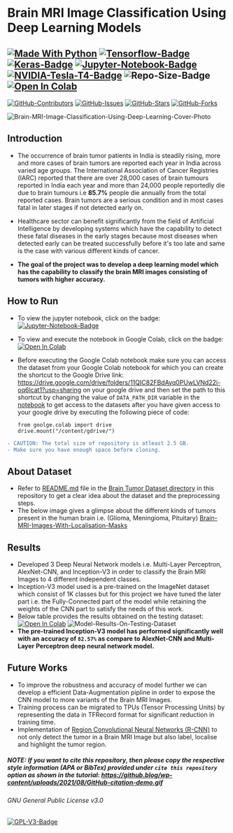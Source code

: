 # Brain MRI Image Classification Using Deep Learning Models  
[![Made With Python](https://img.shields.io/badge/Python-FFD43B?style=for-the-badge&logo=python&logoColor=black)](https://www.python.org/) 
[![Tensorflow-Badge](https://img.shields.io/badge/TensorFlow-FF6F00?style=for-the-badge&logo=TensorFlow&logoColor=white)](https://www.tensorflow.org/)
[![Keras-Badge](https://img.shields.io/badge/Keras-D00000?style=for-the-badge&logo=Keras&logoColor=white)](https://keras.io/) 
[![Jupyter-Notebook-Badge](https://img.shields.io/badge/Jupyter-F37626.svg?&style=for-the-badge&logo=Jupyter&logoColor=white)](https://nbviewer.jupyter.org/github/strikersps/Brain-MRI-Image-Classification-Using-Deep-Learning/blob/main/Brain-Tumor-MRI-Image-Classification.ipynb) 
[![NVIDIA-Tesla-T4-Badge](https://img.shields.io/badge/NVIDIA-TeslaT4-76B900?style=for-the-badge&logo=nvidia&logoColor=white)](https://colab.research.google.com/github/d2l-ai/d2l-tvm-colab/blob/master/chapter_gpu_schedules/arch.ipynb)
![Repo-Size-Badge](https://img.shields.io/github/repo-size/darthdaenerys/Brain-Tumour-Classification?color=%23ff0000&style=for-the-badge)
[![Open In Colab](https://colab.research.google.com/assets/colab-badge.svg)](https://colab.research.google.com/drive/1Nm8JLCptOMqFHRtnXZeux_qoW9wtAgD_?usp=sharing)
------------------------------------------------------------------------------------------------------------------------------------------------------------------
[![GitHub-Contributors](https://img.shields.io/github/contributors/darthdaenerys/Brain-Tumour-Classification.svg)]([https://github.com/strikersps/Brain-MRI-Image-Classification-Using-Deep-Learning](https://github.com/darthdaenerys/Brain-Tumour-Classification/graphs/contributors)/graphs/contributors) 
[![GitHub-Issues](https://img.shields.io/github/issues/darthdaenerys/Brain-Tumour-Classification?style=flat-square)](https://github.com/darthdaenerys/Brain-Tumour-Classification/issues) 
[![GitHub-Stars](https://img.shields.io/github/stars/darthdaenerys/Brain-Tumour-Classification?style=flat-square)](https://github.com/strikersps/Brain-MRI-Image-Classification-Using-Deep-Learning/stargazers)
[![GitHub-Forks](https://img.shields.io/github/forks/darthdaenerys/Brain-Tumour-Classification?style=flat-square)](https://github.com/darthdaenerys/Brain-Tumour-Classification/network/members)  

![Brain-MRI-Image-Classification-Using-Deep-Learning-Cover-Photo](https://github.com/strikersps/Brain-MRI-Image-Classification-Using-Deep-Learning/blob/main/Project-Cover-Photo.jpg)  

## Introduction  
- The occurrence of brain tumor patients in India is steadily rising, more and more cases of brain tumors are reported each year in India across varied age groups. The International Association of Cancer Registries (IARC) reported that there are over 28,000 cases of brain tumours reported in India each year and more than 24,000 people reportedly die due to brain tumours i.e **85.7%** people die annually from the total reported cases. Brain tumors are a serious condition and in most cases fatal in later stages if not detected early on.

- Healthcare sector can benefit significantly from the field of Artificial Intelligence by developing systems which have the capability to detect these fatal diseases in the early stages because most diseases when detected early can be treated successfully before it's too late and same is the case with various different kinds of cancer.

- **The goal of the project was to develop a deep learning model which has the capability to classify the brain MRI images consisting of tumors with higher accuracy.**

## How to Run  
- To view the jupyter notebook, click on the badge: [![Jupyter-Notebook-Badge](https://img.shields.io/badge/Jupyter-F37626.svg?&style=for-the-badge&logo=Jupyter&logoColor=white)](https://nbviewer.jupyter.org/github/strikersps/Brain-MRI-Image-Classification-Using-Deep-Learning/blob/main/Brain-Tumor-MRI-Image-Classification.ipynb)  

- To view and execute the notebook in Google Colab, click on the badge: [![Open In Colab](https://colab.research.google.com/assets/colab-badge.svg)](https://colab.research.google.com/drive/1Nm8JLCptOMqFHRtnXZeux_qoW9wtAgD_?usp=sharing)

- Before executing the Google Colab notebook make sure you can access the dataset from your Google Colab notebook for which you can create the shortcut to the Google Drive link: https://drive.google.com/drive/folders/11QIC82FBdAyq0PUwLVNd22i-oq6lcat1?usp=sharing on your google drive and then set the path to this shortcut by changing the value of `DATA_PATH_DIR` variable in the [notebook](https://colab.research.google.com/drive/1Nm8JLCptOMqFHRtnXZeux_qoW9wtAgD_#scrollTo=_Ta1TX_tMUQl) to get access to the datasets after you have given access to your google drive by executing the following piece of code:
  ```python3
  from goolge.colab import drive
  drive.mount("/content/gdrive/")
  ```
```diff
- CAUTION: The total size of repository is atleast 2.5 GB. 
- Make sure you have enough space before cloning.
```
## About Dataset  
- Refer to [README.md](https://github.com/strikersps/Brain-MRI-Image-Classification-Using-Deep-Learning/blob/main/Brain-Tumor-Dataset/README.md) file in the [Brain Tumor Dataset directory](https://github.com/strikersps/Brain-MRI-Image-Classification-Using-Deep-Learning/tree/main/Brain-Tumor-Dataset) in this repository to get a clear idea about the dataset and the preprocessing steps.  
- The below image gives a glimpse about the different kinds of tumors present in the human brain i.e. (Glioma, Meningioma, Pituitary)
[Brain-MRI-Images-With-Localisation-Masks](https://github.com/tanuj-kalonia/Brain-Tumour-Classification/blob/master/brain-tumor-classification-mri/train/Glioma/100.png)    

## Results  
- Developed 3 Deep Neural Network models i.e. Multi-Layer Perceptron, AlexNet-CNN, and Inception-V3 in order to classify the Brain MRI Images to 4 different independent classes.  
- Inception-V3 model used is a pre-trained on the ImageNet dataset which consist of 1K classes but for this project we have tuned the later part i.e. the Fully-Connected part of the model while retaining the weights of the CNN part to satisfy the needs of this work. 
- Below table provides the results obtained on the testing dataset: [![Open In Colab](https://colab.research.google.com/assets/colab-badge.svg)](https://colab.research.google.com/drive/1Nm8JLCptOMqFHRtnXZeux_qoW9wtAgD_#scrollTo=nobbz__oKJgb)
![Model-Results-On-Testing-Dataset](https://github.com/strikersps/Brain-MRI-Image-Classification-Using-Deep-Learning/blob/main/Model-Results-On-Testing-Dataset.png)
- **The pre-trained Inception-V3 model has performed significantly well with an accuracy of `82.57%` as compare to AlexNet-CNN and Multi-Layer Perceptron deep neural network model.**  

## Future Works  
- To improve the robustness and accuracy of model further we can develop a efficient Data-Augmentation pipline in order to expose the CNN model to more variants of the Brain MRI Images.  
- Training process can be migrated to TPUs (Tensor Processing Units) by representing the data in TFRecord format for significant reduction in training time.  
- Implementation of [Region Convolutional Neural Networks (R-CNN)](https://towardsdatascience.com/r-cnn-fast-r-cnn-faster-r-cnn-yolo-object-detection-algorithms-36d53571365e) to not only detect the tumor in a Brain MRI Image but also label, localise and highlight the tumor region.

##### NOTE: If you want to cite this repository, then please copy the respective style information (APA or BibTex) provided under `cite this repository` option as shown in the tutorial: https://github.blog/wp-content/uploads/2021/08/GitHub-citation-demo.gif

###### GNU General Public License v3.0  
[![GPL-V3-Badge](https://img.shields.io/github/license/strikersps/Brain-MRI-Image-Classification-Using-Deep-Learning?color=red&style=for-the-badge)](https://github.com/strikersps/Brain-MRI-Image-Classification-Using-Deep-Learning/blob/main/LICENSE)  
